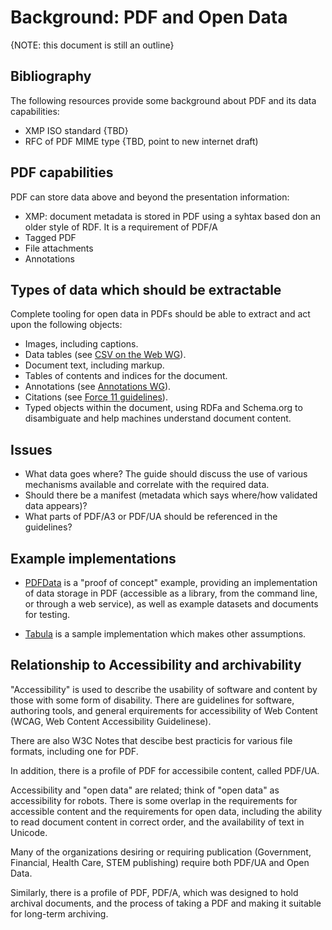 # Background: PDF and Open Data

{NOTE: this document is still an outline}

## Bibliography

The following resources provide some background about PDF and its data capabilities:
* XMP ISO standard {TBD}
* RFC of PDF MIME type {TBD, point to new internet draft)
## PDF capabilities

PDF can store data above and beyond the presentation information:

* XMP: document metadata is stored in PDF using a syhtax based don an older style of RDF. It is a requirement of PDF/A 
* Tagged PDF
* File attachments
* Annotations

## Types of data which should be extractable

Complete tooling for open data in PDFs should be able to extract and act upon the following objects:

* Images, including captions.
* Data tables (see [CSV on the Web WG](https://www.w3.org/2013/csvw/wiki/Main_Page)).
* Document text, including markup.
* Tables of contents and indices for the document.
* Annotations (see [Annotations WG](https://www.w3.org/annotation/)).
* Citations (see [Force 11 guidelines](https://www.force11.org/group/joint-declaration-data-citation-principles-final)).
* Typed objects within the document, using RDFa and Schema.org to disambiguate and help machines understand document content.


## Issues

* What data goes where? The guide should discuss the use of various mechanisms available and correlate with the required data.
* Should there be a manifest (metadata which says where/how validated data appears)?
* What parts of PDF/A3 or PDF/UA should be referenced in the guidelines?

## Example implementations

* [PDFData](https://github.com/Aiybe/PDFData) is a "proof of concept" example, providing an implementation of data storage in PDF (accessible as a library, from the command line, or through a web service), as well as example datasets and documents for testing.

* [Tabula](https://github.com/tabulapdf/tabula) is a  sample implementation which makes other assumptions.

## Relationship to Accessibility and archivability

"Accessibility" is used to describe the usability of software and content by those with some form of disability. There are guidelines for software, authoring tools, and general erquirements for accessibility of Web Content (WCAG, Web Content Accessibility Guidelinese).

There are also W3C Notes that descibe best practicis for various file formats, including one for PDF.

In addition, there is  a profile of PDF for accessibile content, called PDF/UA.

Accessibility and "open data" are related; think of "open data" as accessibility for robots. There is some overlap in the requirements for accessible content and the requirements for open data, including the ability to read document content in correct order, and the availability of text in Unicode.

Many of the organizations desiring or requiring publication (Government, Financial, Health Care, STEM publishing) require both PDF/UA and Open Data. 

Similarly, there is a profile of PDF, PDF/A, which was designed to hold archival documents, and the process of taking a PDF and making it suitable for long-term archiving.


